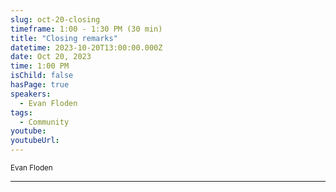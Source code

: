 ```yaml
---
slug: oct-20-closing
timeframe: 1:00 - 1:30 PM (30 min)
title: "Closing remarks"
datetime: 2023-10-20T13:00:00.000Z
date: Oct 20, 2023
time: 1:00 PM
isChild: false
hasPage: true
speakers:
  - Evan Floden
tags:
  - Community
youtube: 
youtubeUrl: 
---
```

<div className="mb-4">
  <small className="typo-small">
    Evan Floden
  </small>
</div>

<hr className="border-t border-gray-50 mb-4 opacity-20" />
